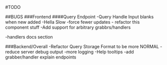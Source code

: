 #TODO

##BUGS
###Frontend
####Query Endpoint
-Query Handle Input blanks when new added
-Hella Slow
-force fewer updates - refactor this component stuff
-Add support for arbitrary grabbrs/handlers

-handlers docs section


###Backend/Overall
-Refactor Query Storage Format to be more NORMAL
-reduce server debug output
-more logging
-Help tooltips
-add grabber/handler explain endpoints



